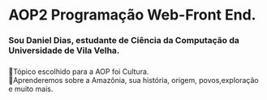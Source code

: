
# AOP2 Programação Web-Front End. 
### Sou Daniel Dias, estudante de Ciência da Computação da Universidade de Vila Velha.
###
📌Tópico escolhido para a AOP foi Cultura.<br>
📌Aprenderemos sobre a Amazônia, sua história, origem, povos,exploração e muito mais.

